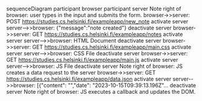 sequenceDiagram
    participant browser
    participant server
    Note right of browser: user types in the input and submits the form.
    browser->>server:  POST https://studies.cs.helsinki.fi/exampleapp/new_note
    activate server
    server-->>browser: {"message":"note created"}
    deactivate server
    browser->>server:  GET https://studies.cs.helsinki.fi/exampleapp/notes
    activate server
    server-->>browser: HTML Document
    deactivate server
    browser->>server:  GET https://studies.cs.helsinki.fi/exampleapp/main.css
    activate server
    server-->>browser: CSS File
    deactivate server
    browser->>server:  GET https://studies.cs.helsinki.fi/exampleapp/main.js
    activate server
    server-->>browser: JS File
    deactivate server
    Note right of browser: JS creates a data request to the server
    browser->>server:  GET https://studies.cs.helsinki.fi/exampleapp/data.json
    activate server
    server-->>browser: [{"content": "","date": "2023-10-15T09:39:13.196Z"...
    deactivate server
    Note right of browser:  JS executes a callback and updates the DOM.